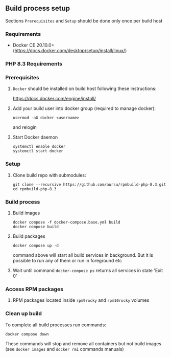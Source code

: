 ## Build process setup

Sections `Prerequisites` and `Setup` should be done only once per build host

### Requirements

* Docker CE 20.10.0+ (https://docs.docker.com/desktop/setup/install/linux/)

### PHP 8.3 Requirements

### Prerequisites

1. `Docker` should be installed on build host following these instructions:

    https://docs.docker.com/engine/install/

3. Add your build user into docker group (required to manage docker):

    ```
    usermod -aG docker <username>
    ```

    and relogin

4. Start Docker daemon

    ```
    systemctl enable docker
    systemctl start docker
    ```

### Setup

1. Clone build repo with submodules:

    ```
    git clone --recursive https://github.com/aursu/rpmbuild-php-8.3.git
    cd rpmbuild-php-8.3
    ```

### Build process


1. Build images

    ```
    docker compose -f docker-compose.base.yml build
    docker compose build
    ```

2. Build packages

    ```
    docker compose up -d
    ```

    command above will start all build services in background. But it is possible
to run any of them or run in foreground etc

3. Wait until command `docker-compose ps` returns all services in state 'Exit 0'

### Access RPM packages

1. RPM packages located inside `rpm9rocky` and `rpm10rocky` volumes

### Clean up build

To complete all build processes run commands:

```
docker compose down
```

These commands will stop and remove all containers but not build images (see
`docker images` and `docker rmi` commands manuals)
